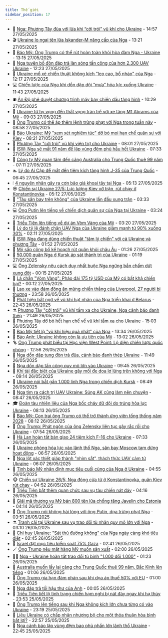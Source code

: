 ```yaml
---
title: Thế giới
sidebar_position: 17
---
```


<!-- dantri-the-gioi:START -->
- 🌋 [Nga: Phương Tây đùa với lửa khi “cởi trói” vũ khí cho Ukraine](https://dantri.com.vn/the-gioi/nga-phuong-tay-dua-voi-lua-khi-coi-troi-vu-khi-cho-ukraine-20250527214730808.htm) - 14:57 27/05/2025
- 🎬 [Ukraine lo ngại tên lửa Iskander-M nâng cấp của Nga](https://dantri.com.vn/the-gioi/ukraine-lo-ngai-ten-lua-iskander-m-nang-cap-cua-nga-20250527192943216.htm) - 13:21 27/05/2025
- 🧰 [Báo Mỹ: Ông Trump có thể rút hoàn toàn khỏi hòa đàm Nga - Ukraine](https://dantri.com.vn/the-gioi/bao-my-ong-trump-co-the-rut-hoan-toan-khoi-hoa-dam-nga-ukraine-20250527154339107.htm) - 13:15 27/05/2025
- 🌋 [Nga tuyên bố đòn đáp trả làn sóng tấn công của hơn 2.300 UAV Ukraine](https://dantri.com.vn/the-gioi/nga-tuyen-bo-don-dap-tra-lan-song-tan-cong-cua-hon-2300-uav-ukraine-20250527191143258.htm) - 12:23 27/05/2025
- 🗽 [Ukraine mổ xẻ chiến thuật không kích &quot;leo cao, bổ nhào&quot; của Nga](https://dantri.com.vn/the-gioi/ukraine-mo-xe-chien-thuat-khong-kich-leo-cao-bo-nhao-cua-nga-20250527164634462.htm) - 12:17 27/05/2025
- 💻 [Chiến lược của Nga khi dồn dập dội “mưa” hỏa lực xuống Ukraine](https://dantri.com.vn/the-gioi/chien-luoc-cua-nga-khi-don-dap-doi-mua-hoa-luc-xuong-ukraine-20250527171318825.htm) - 11:43 27/05/2025
- ⛽️ [Ấn Độ phê duyệt chương trình máy bay chiến đấu tàng hình](https://dantri.com.vn/the-gioi/an-do-phe-duyet-chuong-trinh-may-bay-chien-dau-tang-hinh-20250527164916430.htm) - 10:29 27/05/2025
- 🤩 [Ukraine từ hy vọng đến thất vọng tràn trề với xe tăng M1 Abrams của Mỹ](https://dantri.com.vn/the-gioi/ukraine-tu-hy-vong-den-that-vong-tran-tre-voi-xe-tang-m1-abrams-cua-my-20250527150904083.htm) - 09:03 27/05/2025
- 🧐 [Ông Trump có thể áp thêm lệnh trừng phạt với Nga trong tuần này](https://dantri.com.vn/the-gioi/ong-trump-co-the-ap-them-lenh-trung-phat-voi-nga-trong-tuan-nay-20250527151420714.htm) - 08:58 27/05/2025
- 🎊 [Báo Ukraine: Mỹ &quot;xem xét nghiêm túc&quot; dỡ bỏ mọi hạn chế quân sự với Kiev](https://dantri.com.vn/the-gioi/bao-ukraine-my-xem-xet-nghiem-tuc-do-bo-moi-han-che-quan-su-voi-kiev-20250527145740844.htm) - 08:21 27/05/2025
- 📝 [Phương Tây &quot;cởi trói&quot; vũ khí viện trợ cho Ukraine](https://dantri.com.vn/the-gioi/phuong-tay-coi-troi-vu-khi-vien-tro-cho-ukraine-20250527145205397.htm) - 08:01 27/05/2025
- 🤡 [ISW: Nga sẽ mất 91 năm để lập vùng đệm phủ hầu hết Ukraine](https://dantri.com.vn/the-gioi/isw-nga-se-mat-91-nam-de-lap-vung-dem-phu-hau-het-ukraine-20250527142006473.htm) - 07:33 27/05/2025
- 🥷 [Công ty Mỹ quan tâm đến cảng Australia cho Trung Quốc thuê 99 năm](https://dantri.com.vn/the-gioi/cong-ty-my-quan-tam-den-cang-australia-cho-trung-quoc-thue-99-nam-20250527140305559.htm) - 07:11 27/05/2025
- 🏊 [Lý do Ai Cập để mắt đến tiêm kích tàng hình J-35 của Trung Quốc](https://dantri.com.vn/the-gioi/ly-do-ai-cap-de-mat-den-tiem-kich-tang-hinh-j-35-cua-trung-quoc-20250527105911258.htm) - 06:45 27/05/2025
- 🕯 [4 nguyên nhân gây ra cơn bão giá khoai tây tại Nga](https://dantri.com.vn/the-gioi/4-nguyen-nhan-gay-ra-con-bao-gia-khoai-tay-tai-nga-20250527104654649.htm) - 05:13 27/05/2025
- 😎 [Chiến sự Ukraine 27/5: Lực lượng Kiev vỡ trận, rút chạy ở Konstantinovka](https://dantri.com.vn/the-gioi/chien-su-ukraine-275-luc-luong-kiev-vo-tran-rut-chay-o-konstantinovka-20250527101659708.htm) - 05:12 27/05/2025
- 🌈 [&quot;Tàu sân bay trên không&quot; của Ukraine lần đầu xung trận](https://dantri.com.vn/the-gioi/tau-san-bay-tren-khong-cua-ukraine-lan-dau-xung-tran-20250527092710332.htm) - 03:33 27/05/2025
- 💻 [Ông Putin lên tiếng về chiến dịch quân sự của Nga tại Ukraine](https://dantri.com.vn/the-gioi/ong-putin-len-tieng-ve-chien-dich-quan-su-cua-nga-tai-ukraine-20250527101406134.htm) - 03:24 27/05/2025
- 🤖 [Triều Tiên lên tiếng về dự án Vòm Vàng của Mỹ](https://dantri.com.vn/the-gioi/trieu-tien-len-tieng-ve-du-an-vom-vang-cua-my-20250527093736352.htm) - 03:20 27/05/2025
- 🦏 [Lý do tỷ lệ đánh chặn UAV Nga của Ukraine giảm mạnh từ 90% xuống 30%](https://dantri.com.vn/the-gioi/ly-do-ty-le-danh-chan-uav-nga-cua-ukraine-giam-manh-tu-90-xuong-30-20250527090935084.htm) - 02:11 27/05/2025
- 🌁 [ISW: Nga đang dùng chiến thuật &quot;tâm lý chiến&quot; với cả Ukraine và phương Tây](https://dantri.com.vn/the-gioi/isw-nga-dang-dung-chien-thuat-tam-ly-chien-voi-ca-ukraine-va-phuong-tay-20250527080249517.htm) - 01:52 27/05/2025
- 🐘 [Mỹ sắp công bố kế hoạch rút quân khỏi châu Âu](https://dantri.com.vn/the-gioi/my-sap-cong-bo-ke-hoach-rut-quan-khoi-chau-au-20250527080216413.htm) - 01:26 27/05/2025
- 🥷 [50.000 quân Nga ở Kursk áp sát thành trì của Ukraine](https://dantri.com.vn/the-gioi/50000-quan-nga-o-kursk-ap-sat-thanh-tri-cua-ukraine-20250527075856714.htm) - 01:19 27/05/2025
- 💻 [Ông Zelensky nêu cách duy nhất buộc Nga ngừng bắn chấm dứt xung đột](https://dantri.com.vn/the-gioi/ong-zelensky-neu-cach-duy-nhat-buoc-nga-ngung-ban-cham-dut-xung-dot-20250527070013646.htm) - 00:15 27/05/2025
- 🎡 [Lá chắn &quot;Vòm Vàng&quot;: Pháo đài 175 tỷ USD của Mỹ có bất khả chiến bại?](https://dantri.com.vn/the-gioi/la-chan-vom-vang-phao-dai-175-ty-usd-cua-my-co-bat-kha-chien-bai-20250526164757054.htm) - 00:12 27/05/2025
- 🧰 [Lao xe vào đám đông ăn mừng chiến thắng của Liverpool, 27 người bị thương](https://dantri.com.vn/the-gioi/lao-xe-vao-dam-dong-an-mung-chien-thang-cua-liverpool-27-nguoi-bi-thuong-20250527065255574.htm) - 23:58 26/05/2025
- 🥸 [Phát hiện bất ngờ về vũ khí hạt nhân của Nga triển khai ở Belarus](https://dantri.com.vn/the-gioi/phat-hien-bat-ngo-ve-vu-khi-hat-nhan-cua-nga-trien-khai-o-belarus-20250527053519548.htm) - 22:43 26/05/2025
- ⚗️ [Phương Tây &quot;cởi trói&quot; vũ khí tầm xa cho Ukraine, Nga cảnh báo đanh thép](https://dantri.com.vn/the-gioi/phuong-tay-coi-troi-vu-khi-tam-xa-cho-ukraine-nga-canh-bao-danh-thep-20250527014134552.htm) - 21:49 26/05/2025
- 🌮 [Phương Tây dỡ bỏ hết hạn chế về vũ khí tầm xa cho Ukraine](https://dantri.com.vn/the-gioi/phuong-tay-do-bo-het-han-che-ve-vu-khi-tam-xa-cho-ukraine-20250526215859755.htm) - 15:03 26/05/2025
- 🎃 [Báo Mỹ tiết lộ &quot;vũ khí hiệu quả nhất&quot; của Nga](https://dantri.com.vn/the-gioi/bao-my-tiet-lo-vu-khi-hieu-qua-nhat-cua-nga-20250526194658439.htm) - 13:34 26/05/2025
- 💫 [Báo Anh: Ukraine không còn là ưu tiên của Mỹ](https://dantri.com.vn/the-gioi/bao-anh-ukraine-khong-con-la-uu-tien-cua-my-20250526184909415.htm) - 13:02 26/05/2025
- 🪜 [Ông Trump phát biểu tại Học viện West Point: Lộ diện chiến lược quốc phòng](https://dantri.com.vn/the-gioi/ong-trump-phat-bieu-tai-hoc-vien-west-point-lo-dien-chien-luoc-quoc-phong-20250526170608997.htm) - 12:56 26/05/2025
- 🌋 [Nga dồn dập tung đòn trả đũa, cảnh báo đanh thép Ukraine](https://dantri.com.vn/the-gioi/nga-don-dap-tung-don-tra-dua-canh-bao-danh-thep-ukraine-20250526181926441.htm) - 11:49 26/05/2025
- 🦏 [Nga dồn dập tấn công quy mô lớn vào Ukraine](https://dantri.com.vn/the-gioi/nga-don-dap-tan-cong-quy-mo-lon-vao-ukraine-20250526161627092.htm) - 09:45 26/05/2025
- 👀 [Khí tài đặc biệt của Ukraine gây mối đe dọa lơ lửng trên không với Nga](https://dantri.com.vn/the-gioi/khi-tai-dac-biet-cua-ukraine-gay-moi-de-doa-lo-lung-tren-khong-voi-nga-20250526155028111.htm) - 09:14 26/05/2025
- 🧰 [Ukraine nói bắt gần 1.000 lính Nga trong chiến dịch Kursk](https://dantri.com.vn/the-gioi/ukraine-noi-bat-gan-1000-linh-nga-trong-chien-dich-kursk-20250526153525285.htm) - 08:49 26/05/2025
- 🚀 [Nga tìm ra cách trị UAV Ukraine: Súng AK cũng làm nên chuyện](https://dantri.com.vn/the-gioi/nga-tim-ra-cach-tri-uav-ukraine-sung-ak-cung-lam-nen-chuyen-20250526150440460.htm) - 08:47 26/05/2025
- 🎓 [Đoàn tàu nhiên liệu của Nga bốc cháy dữ dội do trúng hỏa lực Ukraine](https://dantri.com.vn/the-gioi/doan-tau-nhien-lieu-cua-nga-boc-chay-du-doi-do-trung-hoa-luc-ukraine-20250526150116792.htm) - 08:13 26/05/2025
- 🥸 [Báo Mỹ: Con trai ông Trump có thể trở thành ứng viên tổng thống năm 2028](https://dantri.com.vn/the-gioi/bao-my-con-trai-ong-trump-co-the-tro-thanh-ung-vien-tong-thong-nam-2028-20250526113958812.htm) - 08:12 26/05/2025
- 🦅 [Ông Trump: Phát ngôn của ông Zelensky liên tục gây rắc rối cho Ukraine](https://dantri.com.vn/the-gioi/ong-trump-phat-ngon-cua-ong-zelensky-lien-tuc-gay-rac-roi-cho-ukraine-20250526143337463.htm) - 07:54 26/05/2025
- 🤭 [Hà Lan hoàn tất bàn giao 24 tiêm kích F-16 cho Ukraine](https://dantri.com.vn/the-gioi/ha-lan-hoan-tat-ban-giao-24-tiem-kich-f-16-cho-ukraine-20250526141619938.htm) - 07:33 26/05/2025
- 🤖 [Ukraine phóng hỏa lực vào lãnh thổ Nga, sân bay Moscow tạm dừng hoạt động](https://dantri.com.vn/the-gioi/ukraine-phong-hoa-luc-vao-lanh-tho-nga-san-bay-moscow-tam-dung-hoat-dong-20250526135002054.htm) - 06:57 26/05/2025
- 🐲 [Nga lột xác thiết giáp thành &quot;nhím sắt&quot;, thách thức UAV cảm tử Ukraine](https://dantri.com.vn/the-gioi/nga-lot-xac-thiet-giap-thanh-nhim-sat-thach-thuc-uav-cam-tu-ukraine-20250526112056811.htm) - 06:07 26/05/2025
- 🫣 [Tình báo Mỹ nhận định mục tiêu cuối cùng của Nga ở Ukraine](https://dantri.com.vn/the-gioi/tinh-bao-my-nhan-dinh-muc-tieu-cuoi-cung-cua-nga-o-ukraine-20250526113530079.htm) - 04:55 26/05/2025
- 🐵 [Chiến sự Ukraine 26/5: Nga đóng cửa tử ở Konstantinovka, quân Kiev rút chạy](https://dantri.com.vn/the-gioi/chien-su-ukraine-265-nga-dong-cua-tu-o-konstantinovka-quan-kiev-rut-chay-20250526110733176.htm) - 04:52 26/05/2025
- 🫶 [Triều Tiên bắt thêm quan chức sau vụ tàu chiến nát đáy](https://dantri.com.vn/the-gioi/trieu-tien-bat-them-quan-chuc-sau-vu-tau-chien-nat-day-20250526110949801.htm) - 04:16 26/05/2025
- 💃 [Giải mã thương vụ Mỹ bán 800 tên lửa chống tăng Javelin cho Estonia](https://dantri.com.vn/the-gioi/giai-ma-thuong-vu-my-ban-800-ten-lua-chong-tang-javelin-cho-estonia-20250526103629140.htm) - 04:14 26/05/2025
- 💫 [Ông Trump nói không hài lòng với ông Putin, dọa trừng phạt Nga](https://dantri.com.vn/the-gioi/ong-trump-noi-khong-hai-long-voi-ong-putin-doa-trung-phat-nga-20250526103845661.htm) - 03:51 26/05/2025
- ⚗️ [Tranh cãi tại Ukraine sau vụ trao đổi tù nhân quy mô lớn với Nga](https://dantri.com.vn/the-gioi/tranh-cai-tai-ukraine-sau-vu-trao-doi-tu-nhan-quy-mo-lon-voi-nga-20250526084658730.htm) - 03:10 26/05/2025
- 🥷 [Chỉ huy Ukraine: &quot;Sát thủ đường không&quot; của Nga ngày càng khó tiêu diệt](https://dantri.com.vn/the-gioi/chi-huy-ukraine-sat-thu-duong-khong-cua-nga-ngay-cang-kho-tieu-diet-20250526092110709.htm) - 02:45 26/05/2025
- 🥸 [Israel đặt mục tiêu kiểm soát 75% Gaza](https://dantri.com.vn/the-gioi/israel-dat-muc-tieu-kiem-soat-75-gaza-20250526091149478.htm) - 02:41 26/05/2025
- 🪄 [Ông Trump nêu mặt hàng Mỹ muốn sản xuất](https://dantri.com.vn/the-gioi/ong-trump-neu-mat-hang-my-muon-san-xuat-20250526074328304.htm) - 02:00 26/05/2025
- 🧑‍💻 [Nga - Ukraine hoàn tất trao đổi tù binh &quot;1.000 đổi 1.000&quot;](https://dantri.com.vn/the-gioi/nga-ukraine-hoan-tat-trao-doi-tu-binh-1000-doi-1000-20250525233942553.htm) - 01:23 26/05/2025
- 🤭 [Australia muốn lấy lại cảng cho Trung Quốc thuê 99 năm, Bắc Kinh lên tiếng](https://dantri.com.vn/the-gioi/australia-muon-lay-lai-cang-cho-trung-quoc-thue-99-nam-bac-kinh-len-tieng-20250526074709908.htm) - 01:06 26/05/2025
- 🗽 [Ông Trump gia hạn đàm phán sau khi dọa áp thuế 50% với EU](https://dantri.com.vn/the-gioi/ong-trump-gia-han-dam-phan-sau-khi-doa-ap-thue-50-voi-eu-20250526075441723.htm) - 01:00 26/05/2025
- 🤖 [Nga đáp trả tối hậu thư của Anh](https://dantri.com.vn/the-gioi/nga-dap-tra-toi-hau-thu-cua-anh-20250526065531814.htm) - 00:05 26/05/2025
- 🌈 [Triều Tiên tiết lộ tình trạng chiến hạm nghi bị nát đáy ngay khi hạ thủy](https://dantri.com.vn/the-gioi/trieu-tien-tiet-lo-tinh-trang-chien-ham-nghi-bi-nat-day-ngay-khi-ha-thuy-20250526064735188.htm) - 23:53 25/05/2025
- 🤩 [Ông Trump lên tiếng sau khi Nga không kích lớn chưa từng có vào Ukraine](https://dantri.com.vn/the-gioi/ong-trump-len-tieng-sau-khi-nga-khong-kich-lon-chua-tung-co-vao-ukraine-20250526061124951.htm) - 23:19 25/05/2025
- 🤗 [Liệu Ukraine có chấp nhận nhượng bộ cho một thỏa thuận hòa bình bất lợi?](https://dantri.com.vn/the-gioi/lieu-ukraine-co-chap-nhan-nhuong-bo-cho-mot-thoa-thuan-hoa-binh-bat-loi-20250525145418864.htm) - 22:57 25/05/2025
- 🙉 [Nga cảnh báo lập vùng đệm bao phủ phần lớn lãnh thổ Ukraine](https://dantri.com.vn/the-gioi/nga-canh-bao-lap-vung-dem-bao-phu-phan-lon-lanh-tho-ukraine-20250526005701274.htm) - 22:45 25/05/2025<!-- dantri-the-gioi:END -->
